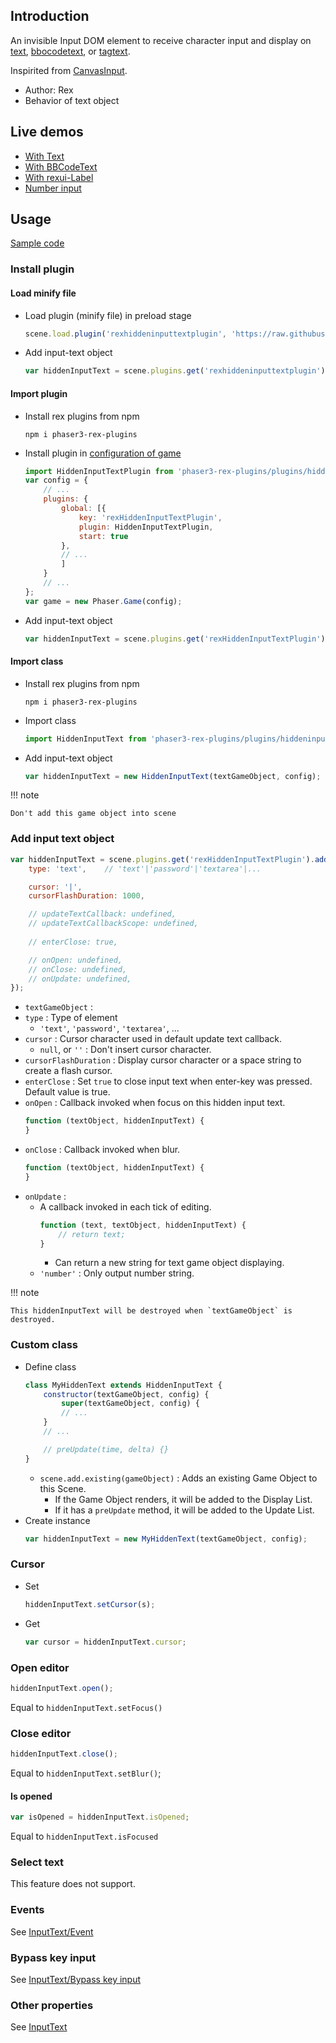 ## Introduction

An invisible Input DOM element to 
receive character input and display on [text](text.md), [bbocodetext](bbcodetext.md), or [tagtext](tagtext.md).

Inspirited from [CanvasInput](https://goldfirestudios.com/canvasinput-html5-canvas-text-input).

- Author: Rex
- Behavior of text object

## Live demos

- [With Text](https://codepen.io/rexrainbow/pen/WNXxEMV)
- [With BBCodeText](https://codepen.io/rexrainbow/pen/YzEWrzR)
- [With rexui-Label](https://codepen.io/rexrainbow/pen/MWOjJzZ)
- [Number input](https://codepen.io/rexrainbow/pen/NWyvJmz)

## Usage

[Sample code](https://github.com/rexrainbow/phaser3-rex-notes/tree/master/examples/hiddeninputtext)

### Install plugin

#### Load minify file

- Load plugin (minify file) in preload stage
    ```javascript
    scene.load.plugin('rexhiddeninputtextplugin', 'https://raw.githubusercontent.com/rexrainbow/phaser3-rex-notes/master/dist/rexhiddeninputtextplugin.min.js', true);
    ```
- Add input-text object
    ```javascript
    var hiddenInputText = scene.plugins.get('rexhiddeninputtextplugin').add(textGameObject, config);
    ```

#### Import plugin

- Install rex plugins from npm
    ```
    npm i phaser3-rex-plugins
    ```
- Install plugin in [configuration of game](game.md#configuration)
    ```javascript
    import HiddenInputTextPlugin from 'phaser3-rex-plugins/plugins/hiddeninputtext-plugin.js';
    var config = {
        // ...
        plugins: {
            global: [{
                key: 'rexHiddenInputTextPlugin',
                plugin: HiddenInputTextPlugin,
                start: true
            },
            // ...
            ]
        }
        // ...
    };
    var game = new Phaser.Game(config);
    ```
- Add input-text object
    ```javascript
    var hiddenInputText = scene.plugins.get('rexHiddenInputTextPlugin').add(textGameObject, config);
    ```

#### Import class

- Install rex plugins from npm
    ```
    npm i phaser3-rex-plugins
    ```
- Import class
    ```javascript
    import HiddenInputText from 'phaser3-rex-plugins/plugins/hiddeninputtext.js';
    ```
- Add input-text object
    ```javascript    
    var hiddenInputText = new HiddenInputText(textGameObject, config);
    ```

!!! note

    Don't add this game object into scene

### Add input text object

```javascript
var hiddenInputText = scene.plugins.get('rexHiddenInputTextPlugin').add(textGameObject, {
    type: 'text',    // 'text'|'password'|'textarea'|...

    cursor: '|',
    cursorFlashDuration: 1000,

    // updateTextCallback: undefined,
    // updateTextCallbackScope: undefined,
    
    // enterClose: true,

    // onOpen: undefined,
    // onClose: undefined,
    // onUpdate: undefined,
});
```

- `textGameObject` : 
- `type` : Type of element
    - `'text'`, `'password'`, `'textarea'`, ...
- `cursor` : Cursor character used in default update text callback.
    - `null`, or `''` : Don't insert cursor character.
- `cursorFlashDuration` : Display cursor character or a space string to create a flash cursor.
- `enterClose` : Set `true` to close input text when enter-key was pressed. Default value is true.
- `onOpen` : Callback invoked when focus on this hidden input text.
    ```javascript
    function (textObject, hiddenInputText) {
    }
    ```
- `onClose` : Callback invoked when blur.
    ```javascript
    function (textObject, hiddenInputText) {
    }
    ```
- `onUpdate` : 
    - A callback invoked in each tick of editing.
        ```javascript
        function (text, textObject, hiddenInputText) {
            // return text;
        }
        ```
        - Can return a new string for text game object displaying.
    - `'number'` : Only output number string.

!!! note

    This hiddenInputText will be destroyed when `textGameObject` is destroyed.

### Custom class

- Define class
    ```javascript
    class MyHiddenText extends HiddenInputText {
        constructor(textGameObject, config) {
            super(textGameObject, config) {
            // ...            
        }
        // ...

        // preUpdate(time, delta) {}
    }
    ```
    - `scene.add.existing(gameObject)` : Adds an existing Game Object to this Scene.
        - If the Game Object renders, it will be added to the Display List.
        - If it has a `preUpdate` method, it will be added to the Update List.
- Create instance
    ```javascript
    var hiddenInputText = new MyHiddenText(textGameObject, config);
    ```

### Cursor

- Set
    ```javascript
    hiddenInputText.setCursor(s);
    ```
- Get
    ```javascript
    var cursor = hiddenInputText.cursor;
    ```

### Open editor

```javascript
hiddenInputText.open();
```

Equal to `hiddenInputText.setFocus()`

### Close editor

```javascript
hiddenInputText.close();
```

Equal to `hiddenInputText.setBlur()`;

#### Is opened

```javascript
var isOpened = hiddenInputText.isOpened;
```

Equal to `hiddenInputText.isFocused`

### Select text

This feature does not support.

### Events

See [InputText/Event](inputtext.md#events)

### Bypass key input

See [InputText/Bypass key input](inputtext.md#bypass-key-input)

### Other properties

See [InputText](inputtext.md)
